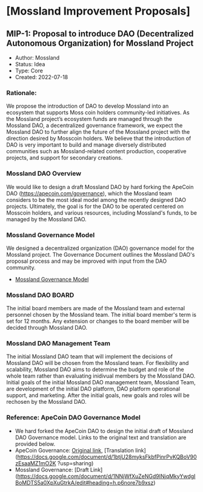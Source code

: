 # [Mossland Improvement Proposals]

## MIP-1: Proposal to introduce DAO (Decentralized Autonomous Organization) for Mossland Project
- Author: Mossland
- Status: Idea
- Type: Core
- Created: 2022-07-18

### Rationale:
We propose the introduction of DAO to develop Mossland into an ecosystem that supports Moss coin holders community-led initiatives.
As the Mossland project’s ecosystem funds are managed through the Mossland DAO, a decentralized governance framework, we expect the Mossland DAO to further align the future of the Mossland project with the direction desired by Mosscoin holders.
We believe that the introduction of DAO is very important to build and manage diversely distributed communities such as Mossland-related content production, cooperative projects, and support for secondary creations.

### Mossland DAO Overview
We would like to design a draft Mossland DAO by hard forking the ApeCoin DAO (https://apecoin.com/governance), which the Mossland team considers to be the most ideal model among the recently designed DAO projects.
Ultimately, the goal is for the DAO to be operated centered on Mosscoin holders, and various resources, including Mossland's funds, to be managed by the Mossland DAO.

### Mossland Governance Model
We designed a decentralized organization (DAO) governance model for the Mossland project.
The Governance Document outlines the Mossland DAO's proposal process and may be improved with input from the DAO community.
- [Mossland Governance Model](Mossland_DAO_Governance.md)

### Mossland DAO BOARD
The initial board members are made of the Mossland team and external personnel chosen by the Mossland team. The initial board member's term is set for 12 months. Any extension or changes to the board member will be decided through Mossland DAO. 

### Mossland DAO Management Team
The initial Mossland DAO team that will implement the decisions of Mossland DAO will be chosen from the Mossland team. For flexibility and scalability, Mossland DAO aims to determine the budget and role of the whole team rather than evaluating inidivual members by the Mossland DAO. Initial goals of the initial Mossland DAO management team, Mossland Team, are development of the initial DAO platform, DAO platform operational support, and marketing. After the initial goals, new goals and roles will be rechosen by the Mossland DAO.  

### Reference: ApeCoin DAO Governance Model
- We hard forked the ApeCoin DAO to design the initial draft of Mossland DAO Governance model. Links to the original text and translation are provided below.
- ApeCoin Governance: [Original link](https://apecoin.com/governance#ape-coin-dao-governance), [Translation link](https://docs.google.com/document/d/1btjU28myksFkbfPinrPvKQBoV90zEsaaMZ1mO2K ?usp=sharing)
- Mossland Governance: [Draft Link] (https://docs.google.com/document/d/1NNjWfXuZeNGd9INjqMkyYwdgIBoMDTS5a0XpXuGtrkA/edit#heading=h.p6nore7b9xsz)
